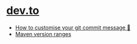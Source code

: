# [dev.to](https://dev.to/)
* [How to customise your git commit message 🚀](https://dev.to/ebud7/how-to-customise-your-git-commit-message-)
* [Maven version ranges](https://dev.to/ebud7/maven-version-ranges)
